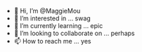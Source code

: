 - 👋 Hi, I’m @MaggieMou
- 👀 I’m interested in ... swag
- 🌱 I’m currently learning ... epic
- 💞️ I’m looking to collaborate on ... perhaps 
- 📫 How to reach me ... yes

<!---
MaggieMou/MaggieMou is a ✨ special ✨ repository because its `README.md` (this file) appears on your GitHub profile.
You can click the Preview link to take a look at your changes.
--->
